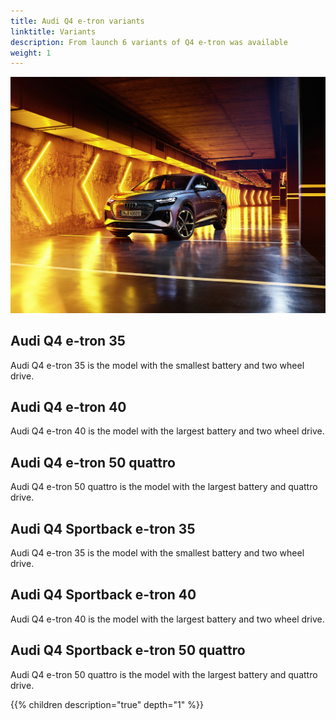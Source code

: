 ```yaml
---
title: Audi Q4 e-tron variants
linktitle: Variants
description: From launch 6 variants of Q4 e-tron was available
weight: 1
---
```




![Audi](variants1.jpg "Audi Q4 e-tron 50")

## Audi Q4 e-tron 35

Audi Q4 e-tron 35 is the model with the smallest battery and two wheel drive.

## Audi Q4 e-tron 40

Audi Q4 e-tron 40 is the model with the largest battery and two wheel drive.

## Audi Q4 e-tron 50 quattro

Audi Q4 e-tron 50 quattro is the model with the largest battery and quattro drive.

## Audi Q4 Sportback e-tron 35

Audi Q4 e-tron 35 is the model with the smallest battery and two wheel drive.

## Audi Q4 Sportback e-tron 40

Audi Q4 e-tron 40 is the model with the largest battery and two wheel drive.

## Audi Q4 Sportback e-tron 50 quattro

Audi Q4 e-tron 50 quattro is the model with the largest battery and quattro drive.

{{% children description="true" depth="1" %}}
